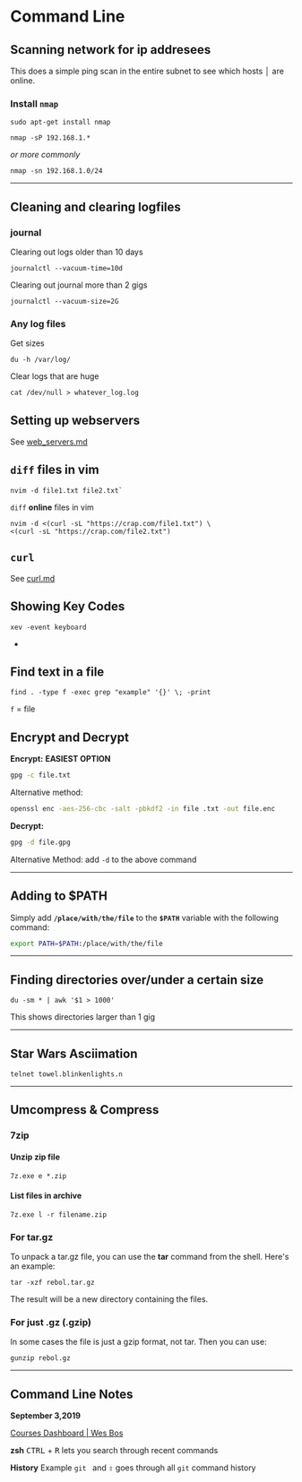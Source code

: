 # Command Line

## Scanning network for ip addresees

This does a simple ping scan in the entire subnet to see which hosts                                                                                                                         │
are online.

### Install **`nmap`**

```shell
sudo apt-get install nmap
```

```shell
nmap -sP 192.168.1.*
```
_or more commonly_

```shell
nmap -sn 192.168.1.0/24
```
---

## Cleaning and clearing logfiles

### journal

Clearing out logs older than 10 days

```shell
journalctl --vacuum-time=10d
```

Clearing out journal more than 2 gigs

```shell
journalctl --vacuum-size=2G
```

### Any log files

Get sizes 

```shell
du -h /var/log/
```

Clear logs that are huge

```shell
cat /dev/null > whatever_log.log 
```

## Setting up webservers

See [web_servers.md](web_servers.md)

## `diff` files in vim

```shell
nvim -d file1.txt file2.txt`
```

`diff` **online** files in vim

```shell
nvim -d <(curl -sL "https://crap.com/file1.txt") \
<(curl -sL "https://crap.com/file2.txt")
```

## `curl`

See [curl.md](curl.md)

## Showing Key Codes

```shell
xev -event keyboard
```

-

## Find text in a file

```shell
find . -type f -exec grep "example" '{}' \; -print
```

`f` = file

## Encrypt and Decrypt

**Encrypt:**
**EASIEST OPTION**

```bash
gpg -c file.txt
```

Alternative method:

```bash
openssl enc -aes-256-cbc -salt -pbkdf2 -in file .txt -out file.enc
```

**Decrypt:**

```bash
gpg -d file.gpg
```

Alternative Method:
add `-d` to the above command

---

## Adding to $PATH

Simply add **`/place/with/the/file`** to the **`$PATH`** variable with the following command:

```bash
export PATH=$PATH:/place/with/the/file
```

---

## Finding directories over/under a certain size

```shell
du -sm * | awk '$1 > 1000'
```

This shows directories larger than 1 gig

---


## Star Wars Asciimation

```shell
telnet towel.blinkenlights.n
```

---

## Umcompress & Compress

### 7zip

#### Unzip zip file

```shell
7z.exe e *.zip
```

#### List files in archive

```shell
7z.exe l -r filename.zip
```

### For tar.gz

To unpack a tar.gz file, you can use the **tar** command from the shell. Here's an example:

```shell
tar -xzf rebol.tar.gz
```

The result will be a new directory containing the files.

### For just .gz (.gzip)

In some cases the file is just a gzip format, not tar. Then you can use:

```shell
gunzip rebol.gz
```

---

## Command Line Notes

**September 3,2019**

[Courses Dashboard | Wes Bos](https://courses.wesbos.com/account/access/5cdc7ba285f96c03c1e44b42/view/195975829)

**zsh**
<kbd>CTRL</kbd> + <kbd>R</kbd> lets you search through recent commands

**History**
Example `git ` and <kbd>⇧</kbd> goes through all `git` command history 

